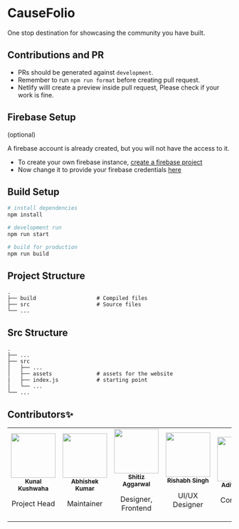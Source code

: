 # CauseFolio

One stop destination for showcasing the community you have built.

## Contributions and PR

- PRs should be generated against `development`.
- Remember to run `npm run format` before creating pull request.
- Netlify willl create a preview inside pull request, Please check if your work is fine.

## Firebase Setup

(optional)

A firebase account is already created, but you will not have the access to it.

- To create your own firebase instance, [create a firebase project](https://firebase.google.com/docs/web/setup)
- Now change it to provide your firebase credentials [here](https://github.com/codeforcauseorg/Code-for-cause-Leaders/blob/master/src/services/authService.js#L8-LL13)

## Build Setup

```bash
# install dependencies
npm install

# development run
npm run start

# build for production
npm run build
```

## Project Structure

    .
    ├── build                   # Compiled files
    ├── src                     # Source files
    └── ...

## Src Structure

    .
    ├── ...
    ├── src
    │   ├── ...
    │   ├── assets              # assets for the website
    |   ├── index.js            # starting point
    │   └── ...
    └── ...

## Contributors✨

<table>
<tr>
<td align="center"><a href="https://github.com/kunal-kushwaha"><img src="https://avatars.githubusercontent.com/u/42698533?s=100" width="100px;" alt="" /><br /><sub><b>Kunal Kushwaha</b></sub></a><br /><p>Project Head</p></td>

<td align="center"><a href="https://github.com/Abhishek-kumar09"><img src="https://avatars.githubusercontent.com/Abhishek-kumar09?s=100" width="100px;" alt="" /><br /><sub><b>Abhishek Kumar</b></sub></a><br /><p>Maintainer</p></td>

<td align="center"><a href="https://github.com/SHITIZ-AGGARWAL"><img src="https://avatars.githubusercontent.com/SHITIZ-AGGARWAL?s=100" width="100px;" alt="" /><br /><sub><b>Shitiz Aggarwal</b></sub></a><br /><p>Designer, Frontend</p></td>

<td align="center"><a href="https://github.com/mindninjaX"><img src="https://avatars.githubusercontent.com/mindninjaX?s=100" width="100px;" alt="" /><br /><sub><b>Rishabh Singh</b></sub></a><br /><p>UI/UX Designer</p></td>
<td align="center"><a href="https://github.com/AdityaTeltia"><img src="https://avatars.githubusercontent.com/AdityaTeltia?s=100" width="100px;" alt="" /><br /><sub><b>Aditya Teltia</b></sub></a><br /><p>Contributor</p></td>
<td align="center"><a href="https://github.com/mdPial"><img src="https://avatars.githubusercontent.com/mdPial?s=100" width="100px;" alt="" /><br /><sub><b>Md. Pial Ahamed</b></sub></a><br /><p>Contributor</p></td>

</tr>
</table>
